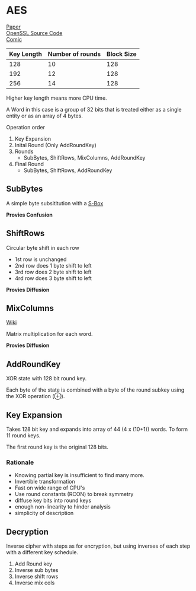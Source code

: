 # AES

[Paper](https://nvlpubs.nist.gov/nistpubs/fips/nist.fips.197.pdf)  
[OpenSSL Source Code](https://github.com/openssl/openssl/blob/master/crypto/aes/aes_core.c)  
[Comic](http://www.moserware.com/2009/09/stick-figure-guide-to-advanced.html)  

| Key Length | Number of rounds | Block Size |
|-|-|-|
| 128 | 10 | 128 |
| 192 | 12 | 128 |
| 256 | 14 | 128 |

Higher key length means more CPU time.

A Word in this case is a group of 32 bits that is treated either as a single entity or as an array of 4 bytes.

Operation order
1. Key Expansion
2. Inital Round (Only AddRoundKey)
3. Rounds
    - SubBytes, ShiftRows, MixColumns, AddRoundKey
4. Final Round
    - SubBytes, ShiftRows, AddRoundKey

## SubBytes
A simple byte subsititution with a [S-Box](https://en.wikipedia.org/wiki/Rijndael_S-box)

**Provies Confusion**

## ShiftRows
Circular byte shift in each row
- 1st row is unchanged
- 2nd row does 1 byte shift to left
- 3rd row does 2 byte shift to left
- 4rd row does 3 byte shift to left

**Provies Diffusion**

## MixColumns
[Wiki](https://en.wikipedia.org/wiki/Rijndael_MixColumns)

Matrix multiplication for each word.

**Provies Diffusion**

## AddRoundKey
XOR state with 128 bit round key.

Each byte of the state is combined with a byte of the round subkey using the XOR operation (⊕).

## Key Expansion
Takes 128 bit key and expands into array of 44 (4 x (10+1)) words. To form 11 round keys.

The first round key is the original 128 bits.

### Rationale
- Knowing partial key is insufficient to find many more.
- Invertible transformation
- Fast on wide range of CPU's
- Use round constants (RCON) to break symmetry
- diffuse key bits into round keys
- enough non-linearity to hinder analysis
- simplicity of description

## Decryption
Inverse cipher with steps as for encryption, but using inverses of each step with a different key schedule.

1. Add Round key
2. Inverse sub bytes
3. Inverse shift rows
4. Inverse mix cols